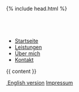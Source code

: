 <!DOCTYPE html>
<html lang="de">

{% include head.html %}

<body>

<header>
<img src="./img/ehs-support.svg" alt="">
</header>

<nav>

<ul>
<li> <a href="index.html">Startseite</a> </li>
<li> <a href="leistungen.html">Leistungen</a> </li>
<li> <a href="ueber_mich.html">Über mich</a> </li>
<li> <a href="kontakt.html">Kontakt</a> </li>
</ul>

</nav>

<article>
{{ content }}
</article>

<footer>

<a href="en"><img src="img/en.svg" alt=""> English version</a>
<a href="impressum.html">Impressum</a>

</footer>

</body>
</html>
